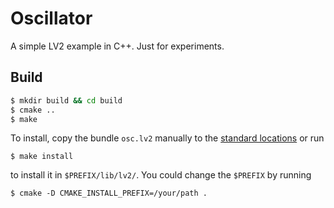 # Oscillator

A simple LV2 example in C++. Just for experiments.

## Build
```bash
$ mkdir build && cd build
$ cmake ..
$ make
```

To install, copy the bundle `osc.lv2` manually to the [standard
locations](http://lv2plug.in/pages/filesystem-hierarchy-standard.html)
or run

```
$ make install
```

to install it in `$PREFIX/lib/lv2/`. You could change the `$PREFIX` by running

```
$ cmake -D CMAKE_INSTALL_PREFIX=/your/path .
```